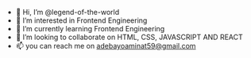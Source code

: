 - 👋 Hi, I’m @legend-of-the-world
- 👀 I’m interested in Frontend Engineering
- 🌱 I’m currently learning Frontend Engineering
- 💞️ I’m looking to collaborate on HTML, CSS, JAVASCRIPT AND REACT 
- 📫 you can reach me on adebayoaminat59@gmail.com

<!---
legend-of-the-world/legend-of-the-world is a ✨ special ✨ repository because its `README.md` (this file) appears on your GitHub profile.
You can click the Preview link to take a look at your changes.
--->
